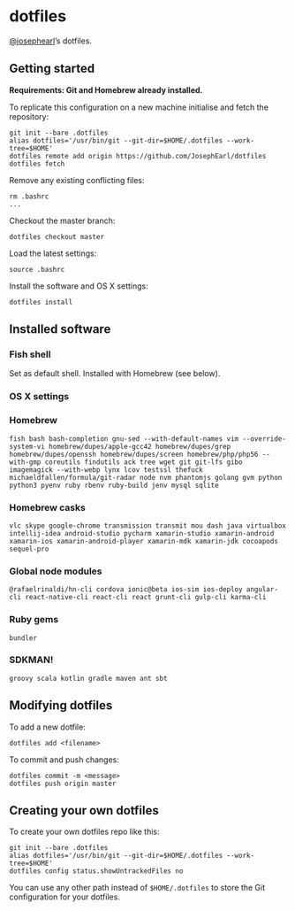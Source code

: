 # dotfiles

[@josephearl](https://twitter.com/josephearl)’s dotfiles.

## Getting started

**Requirements: Git and Homebrew already installed.**

To replicate this configuration on a new machine initialise and fetch the repository:

    git init --bare .dotfiles
    alias dotfiles='/usr/bin/git --git-dir=$HOME/.dotfiles --work-tree=$HOME'
    dotfiles remote add origin https://github.com/JosephEarl/dotfiles
    dotfiles fetch

Remove any existing conflicting files:

    rm .bashrc
    ...

Checkout the master branch:

    dotfiles checkout master

Load the latest settings:

    source .bashrc

Install the software and OS X settings:

    dotfiles install

## Installed software

### Fish shell

Set as default shell. Installed with Homebrew (see below).

### OS X settings

### Homebrew

`fish
bash
bash-completion
gnu-sed --with-default-names
vim --override-system-vi
homebrew/dupes/apple-gcc42
homebrew/dupes/grep
homebrew/dupes/openssh
homebrew/dupes/screen
homebrew/php/php56 --with-gmp
coreutils
findutils
ack
tree
wget
git
git-lfs
gibo
imagemagick --with-webp
lynx
lcov
testssl
thefuck
michaeldfallen/formula/git-radar
node
nvm
phantomjs
golang
gvm
python
python3
pyenv
ruby
rbenv
ruby-build
jenv
mysql
sqlite`

### Homebrew casks

`vlc
skype
google-chrome
transmission
transmit
mou
dash
java
virtualbox
intellij-idea
android-studio
pycharm
xamarin-studio
xamarin-android
xamarin-ios
xamarin-android-player
xamarin-mdk
xamarin-jdk
cocoapods
sequel-pro`

### Global node modules

`@rafaelrinaldi/hn-cli
cordova
ionic@beta
ios-sim
ios-deploy
angular-cli
react-native-cli
react-cli
react
grunt-cli
gulp-cli
karma-cli`

### Ruby gems

`bundler`

### SDKMAN!

`groovy
scala
kotlin
gradle
maven
ant
sbt`

## Modifying dotfiles

To add a new dotfile:

    dotfiles add <filename>

To commit and push changes:

    dotfiles commit -m <message>
    dotfiles push origin master

## Creating your own dotfiles

To create your own dotfiles repo like this:

    git init --bare .dotfiles
    alias dotfiles='/usr/bin/git --git-dir=$HOME/.dotfiles --work-tree=$HOME'
    dotfiles config status.showUntrackedFiles no

You can use any other path instead of `$HOME/.dotfiles` to store the Git configuration for your dotfiles.

